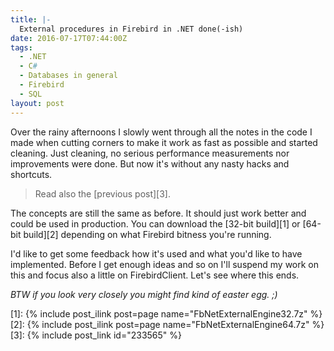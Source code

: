 ```yaml
---
title: |-
  External procedures in Firebird in .NET done(-ish)
date: 2016-07-17T07:44:00Z
tags:
  - .NET
  - C#
  - Databases in general
  - Firebird
  - SQL
layout: post
---
```

Over the rainy afternoons I slowly went through all the notes in the code I made when cutting corners to make it work as fast as possible and started cleaning. Just cleaning, no serious performance measurements nor improvements were done. But now it's without any nasty hacks and shortcuts.

<!-- excerpt -->

> Read also the [previous post][3].

The concepts are still the same as before. It should just work better and could be used in production. You can download the [32-bit build][1] or [64-bit build][2] depending on what Firebird bitness you're running.

I'd like to get some feedback how it's used and what you'd like to have implemented. Before I get enough ideas and so on I'll suspend my work on this and focus also a little on FirebirdClient. Let's see where this ends.

_BTW if you look very closely you might find kind of easter egg. ;)_   

[1]: {% include post_ilink post=page name="FbNetExternalEngine32.7z" %}
[2]: {% include post_ilink post=page name="FbNetExternalEngine64.7z" %}
[3]: {% include post_link id="233565" %}